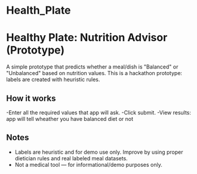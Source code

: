 # Health_Plate
# Healthy Plate: Nutrition Advisor (Prototype)

A simple prototype that predicts whether a meal/dish is "Balanced" or "Unbalanced" based on nutrition values.
This is a hackathon prototype: labels are created with heuristic rules.

## How it works
-Enter all the required values that app will ask.
-Click submit.
-View results: app will tell wheather you have balanced diet or not

## Notes
- Labels are heuristic and for demo use only. Improve by using proper dietician rules and real labeled meal datasets.
- Not a medical tool — for informational/demo purposes only.
